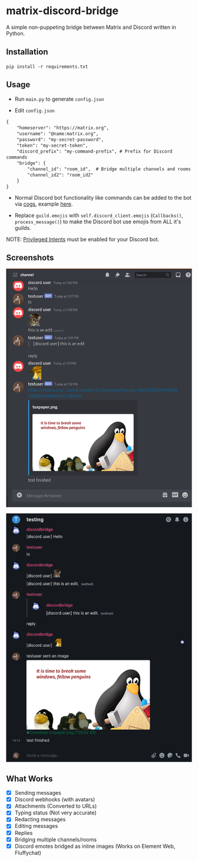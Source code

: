 # matrix-discord-bridge

A simple non-puppeting bridge between Matrix and Discord written in Python.

## Installation

`pip install -r requirements.txt`

## Usage

* Run `main.py` to generate `config.json`

* Edit `config.json`

```
{
    "homeserver": "https://matrix.org",
    "username": "@name:matrix.org",
    "password": "my-secret-password",
    "token": "my-secret-token",
    "discord_prefix": "my-command-prefix", # Prefix for Discord commands
    "bridge": {
        "channel_id": "room_id",  # Bridge multiple channels and rooms
        "channel_id2": "room_id2"
    }
}
```

* Normal Discord bot functionality like commands can be added to the bot via [cogs](https://discordpy.readthedocs.io/en/latest/ext/commands/cogs.html), example [here](https://gist.github.com/EvieePy/d78c061a4798ae81be9825468fe146be).

* Replace `guild.emojis` with `self.discord_client.emojis` (`Callbacks()`, `process_message()`) to make the Discord bot use emojis from ALL it's guilds.

NOTE: [Privileged Intents](https://discordpy.readthedocs.io/en/latest/intents.html#privileged-intents) must be enabled for your Discord bot.

## Screenshots
![Screenshot](screenshots/discord.png)

![Screenshot](screenshots/matrix.png)

## What Works

- [x] Sending messages
- [x] Discord webhooks (with avatars)
- [x] Attachments (Converted to URLs)
- [x] Typing status (Not very accurate)
- [x] Redacting messages
- [x] Editing messages
- [x] Replies
- [x] Bridging multiple channels/rooms
- [x] Discord emotes bridged as inline images (Works on Element Web, Fluffychat)
